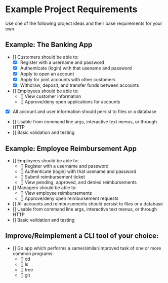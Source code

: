 # Example Project Requirements
Use one of the following project ideas and their base requirements for your own.

## Example: The Banking App
- [] Customers should be able to:
    - [x] Register with a username and password
    - [x] Authenticate (login) with that usename and password
    - [x] Apply to open an account
    - [x] Apply for joint accounts with other customers
    - [x] Withdraw, deposit, and transfer funds between accounts
- [] Employees should be able to:
    - [] View customer information
    - [] Approve/deny open applications for accounts
- [x] All account and user information should persist to files or a database
- [] Usable from command line args, interactive text menus, or through HTTP
- [] Basic validation and testing

## Example: Employee Reimbursement App
- [] Employees should be able to:
    - [] Register with a username and password
    - [] Authenticate (login) with that usename and password
    - [] Submit reimbursement ticket
    - [] View pending, approved, and denied reimbursements
- [] Managers should be able to:
    - [] View employee reimbursements
    - [] Approve/deny open reimbursement requests
- [] All accounts and reimbursements should persist to files or a database
- [] Usable from command line args, interactive text menus, or through HTTP
- [] Basic validation and testing

## Improve/Reimplement a CLI tool of your choice:
- [] Go app which performs a same/similar/improved task of one or more common programs:
    - [] cd
    - [] ls
    - [] tree
    - [] git